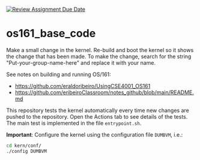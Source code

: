 [![Review Assignment Due Date](https://classroom.github.com/assets/deadline-readme-button-22041afd0340ce965d47ae6ef1cefeee28c7c493a6346c4f15d667ab976d596c.svg)](https://classroom.github.com/a/b0B_Pv66)
# os161_base_code

Make a small change in the kernel. Re-build and boot the kernel so it shows the change that has been made. To make the change, search for the string "Put-your-group-name-here" and replace it with your name. 

See notes on building and running OS/161: 
- https://github.com/eraldoribeiro/UsingCSE4001_OS161
- https://github.com/eribeiroClassroom/notes_github/blob/main/README.md

This repository tests the kernel automatically every time new changes are pushed to the repository. Open the Actions tab to see details of the tests. The main test is implemented in the file `entrypoint.sh`. 

**Important**: Configure the kernel using the configuration file `DUMBVM`, i.e.: 
```bash
cd kern/conf/
./config DUMBVM
```




